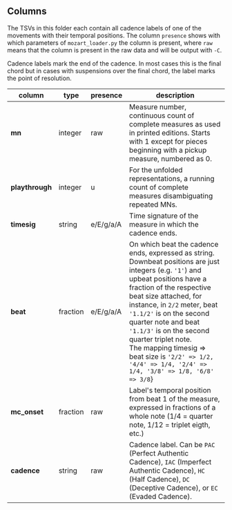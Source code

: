 ## Columns

The TSVs in this folder each contain all cadence labels of one of the movements with their temporal positions. The column `presence` shows with which parameters of `mozart_loader.py` the column is present, where `raw` means that the column is present in the raw data and will be output with `-C`.

Cadence labels mark the end of the cadence. In most cases this is the final chord but in cases with suspensions over the final chord, the label marks the point of resolution.

| column | type | presence | description |
|-----------------|----------|-----------|----------------------------------------------------------------------------------------------------------------------------------------------------------------------------------------------------------------------------------------------------------------------------------------------------------------------------------------------------------------------------------------------------------------------------------------|
| **mn** | integer | raw | Measure number, continuous count of complete measures as used in printed editions. Starts with 1 except for pieces beginning with a pickup measure, numbered as 0. |
| **playthrough** | integer | u | For the unfolded representations, a running count of complete measures disambiguating repeated MNs. |
| **timesig** | string | e/E/g/a/A | Time signature of the measure in which the cadence ends. |
| **beat** | fraction | e/E/g/a/A | On which beat the cadence ends, expressed as string. Downbeat positions are just integers (e.g. `'1'`) and upbeat positions have a fraction of the respective beat size attached, for instance, in `2/2` meter, beat `'1.1/2'` is on the second quarter note and beat `'1.1/3'` is on the second quarter triplet note.<br> The mapping timesig => beat size is `'2/2' => 1/2, '4/4' => 1/4, '2/4' => 1/4, '3/8' => 1/8, '6/8' => 3/8`} |
| **mc_onset** | fraction | raw | Label's temporal position from beat 1 of the measure, expressed in fractions of a whole note (1/4 = quarter note, 1/12 = triplet eigth, etc.) |
| **cadence** | string | raw | Cadence label. Can be  `PAC` (Perfect Authentic Cadence), `IAC` (Imperfect Authentic Cadence), `HC` (Half Cadence), `DC` (Deceptive Cadence), or `EC` (Evaded Cadence). |
